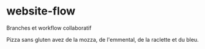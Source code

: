 # website-flow
Branches et workflow collaboratif

Pizza sans gluten avez de la mozza, de l'emmental, de la raclette et du bleu.
